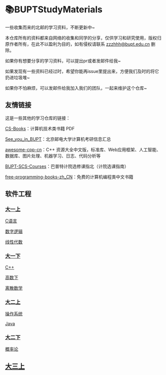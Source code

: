 # 📚BUPTStudyMaterials
一些收集而来的北邮的学习资料，不断更新中~

本仓库所有的资料都来自网络的收集和同学的分享，仅供学习和研究使用，版权归原作者所有，在此不以盈利为目的，如有侵权请联系 [zzzhhh@bupt.edu.cn](zzzhhh@bupt.edu.cn) 删除。

如果你有想要分享的学习资料，可以提出pr或者发邮件给我~

如果发现有一些资料已经过时，希望你能再issue里提出来，方便我们及时的将它扔进垃圾堆~

如果你不怕麻烦，可以发邮件给我加入我们的团队，一起来维护这个仓库~

## 友情链接

这是一些其他的学习仓库的链接：

[CS-Books](https://github.com/huihut/CS-Books/tree/master)：计算机技术类书籍 PDF

[See_you_in_BUPT](https://github.com/ningzimu/See_you_in_BUPT)：北京邮电大学计算机考研信息汇总

[awesome-cpp-cn](https://github.com/jobbole/awesome-cpp-cn)：C++ 资源大全中文版，标准库、Web应用框架、人工智能、数据库、图片处理、机器学习、日志、代码分析等

[BUPT-SCS-Courses](https://github.com/Oneliey/BUPT-SCS-Courses)：巴普特计院选修课指北（计院选课指南）

[free-programming-books-zh_CN](https://github.com/justjavac/free-programming-books-zh_CN)：免费的计算机编程类中文书籍

## 软件工程

### [大一上](软件工程/大一上)

[C语言](软件工程/大一上/C语言/)

[数字逻辑](软件工程/大一上/数字逻辑/)

[线性代数](软件工程/大一上/线性代数/)

### [大一下](软件工程/大一下/)

[C++](软件工程/大一下/C++/)

[高数下](软件工程/大一下/高数下/)

[离散数学](软件工程/大一下/离散数学/)

### [大二上](软件工程/大二下/)

[操作系统](软件工程/大二上/操作系统/)

[Java](软件工程/大二上/Java/)

### [大二下](软件工程/大二下/)

[概率论](软件工程/大二下/概率论/)

## [大三上](软件工程/大三上/)

